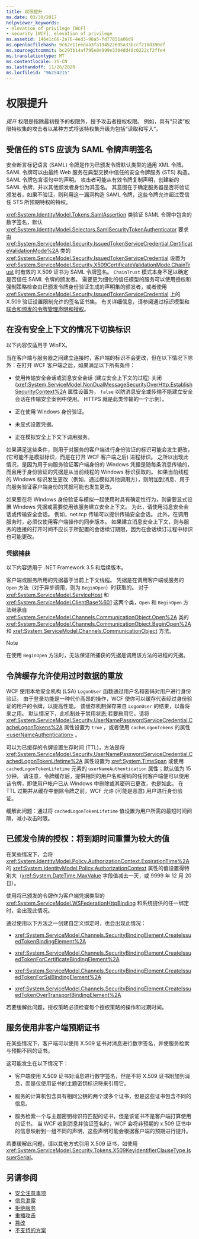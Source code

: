 ```yaml
---
title: 权限提升
ms.date: 03/30/2017
helpviewer_keywords:
- elevation of privilege [WCF]
- security [WCF], elevation of privilege
ms.assetid: 146e1c66-2a76-4ed3-98a5-fd77851a06d9
ms.openlocfilehash: 9c62e11eedaa3fa194522695a33bccf210d390df
ms.sourcegitcommit: bc293b14af795e0e999e3304dd40c0222cf2ffe4
ms.translationtype: MT
ms.contentlocale: zh-CN
ms.lasthandoff: 11/26/2020
ms.locfileid: "96254215"
---
```

# <a name="elevation-of-privilege"></a>权限提升

*提升* 权限是指除最初授予的权限外，授予攻击者授权权限。 例如，具有“只读”权限特权集的攻击者以某种方式将该特权集升级为包括“读取和写入”。  
  
## <a name="trusted-sts-should-sign-saml-token-claims"></a>受信任的 STS 应该为 SAML 令牌声明签名  

 安全断言标记语言 (SAML) 令牌是作为已颁发令牌默认类型的通用 XML 令牌。 SAML 令牌可以由最终 Web 服务在典型交换中信任的安全令牌服务 (STS) 构造。 SAML 令牌包含语句中的声明。 攻击者可能从有效令牌复制声明，创建新的 SAML 令牌，并以其他颁发者身份为其签名。 其意图在于确定服务器是否将验证颁发者，如果不验证，则利用这一漏洞构造 SAML 令牌，这些令牌允许超过受信任 STS 所预期特权的特权。  
  
 <xref:System.IdentityModel.Tokens.SamlAssertion> 类验证 SAML 令牌中包含的数字签名，默认 <xref:System.IdentityModel.Selectors.SamlSecurityTokenAuthenticator> 要求由 <xref:System.ServiceModel.Security.IssuedTokenServiceCredential.CertificateValidationMode%2A> 类的 <xref:System.ServiceModel.Security.IssuedTokenServiceCredential> 设置为 <xref:System.ServiceModel.Security.X509CertificateValidationMode.ChainTrust> 时有效的 X.509 证书为 SAML 令牌签名。 `ChainTrust` 模式本身不足以确定是否信任 SAML 令牌的颁发者。 需要更为细化的信任模型的服务可以使用授权和强制策略检查由已颁发令牌身份验证生成的声明集的颁发者，或者使用 <xref:System.ServiceModel.Security.IssuedTokenServiceCredential> 上的 X.509 验证设置限制允许的签名证书集。 有关详细信息，请参阅通过标识模型和[联合和颁发的令牌](federation-and-issued-tokens.md)[管理声明和授权](managing-claims-and-authorization-with-the-identity-model.md)。  
  
## <a name="switching-identity-without-a-security-context"></a>在没有安全上下文的情况下切换标识  

 以下内容仅适用于 WinFX。  
  
 当在客户端与服务器之间建立连接时，客户端的标识不会更改，但在以下情况下除外：在打开 WCF 客户端之后，如果满足以下所有条件：  
  
- 使用传输安全会话或消息安全会话 (建立安全上下文的过程) 关闭 (<xref:System.ServiceModel.NonDualMessageSecurityOverHttp.EstablishSecurityContext%2A> 属性设置为， `false` 以防消息安全或传输不能建立安全会话在传输安全案例中使用。 HTTPS 就是此类传输的一个示例）。  
  
- 正在使用 Windows 身份验证。  
  
- 未显式设置凭据。  
  
- 正在模拟安全上下文下调用服务。  
  
 如果满足这些条件，则用于对服务的客户端进行身份验证的标识可能会发生更改， (它可能不是模拟标识，而是在打开 WCF 客户端之后) 进程标识。 之所以出现此情况，是因为用于向服务验证客户端身份的 Windows 凭据是随每条消息传输的，而且用于身份验证的凭据是从当前线程的 Windows 标识获取的。 如果当前线程的 Windows 标识发生更改（例如，通过模拟其他调用方），则附加到消息、用于向服务验证客户端身份的凭据可能也发生更改。  
  
 如果要在将 Windows 身份验证与模拟一起使用时具有确定性行为，则需要显式设置 Windows 凭据或需要使用该服务建立安全上下文。 为此，请使用消息安全会话或传输安全会话。 例如，net.tcp 传输可以提供传输安全会话。 此外，在调用服务时，必须仅使用客户端操作的同步版本。 如果建立消息安全上下文，则与服务的连接的打开时间不应长于所配置的会话续订期限，因为在会话续订过程中标识也可能更改。  
  
### <a name="credentials-capture"></a>凭据捕获  

 以下内容适用于 .NET Framework 3.5 和后续版本。  
  
 客户端或服务所用的凭据基于当前上下文线程。 凭据是在调用客户端或服务的 `Open` 方法（对于异步调用，则为 `BeginOpen`）时获取的。 对于 <xref:System.ServiceModel.ServiceHost> 和 <xref:System.ServiceModel.ClientBase%601> 这两个类，`Open` 和 `BeginOpen` 方法继承自 <xref:System.ServiceModel.Channels.CommunicationObject.Open%2A> 类的 <xref:System.ServiceModel.Channels.CommunicationObject.BeginOpen%2A> 和 <xref:System.ServiceModel.Channels.CommunicationObject> 方法。  
  
> [!NOTE]
> 在使用 `BeginOpen` 方法时，无法保证所捕获的凭据是调用该方法的进程的凭据。  
  
## <a name="token-caches-allow-replay-using-obsolete-data"></a>令牌缓存允许使用过时数据的重放  

 WCF 使用本地安全机构 (LSA) `LogonUser` 函数通过用户名和密码对用户进行身份验证。 由于登录功能是一种代价高昂的操作，WCF 使你可以缓存代表经过身份验证的用户的令牌，以提高性能。 该缓存机制保存来自 `LogonUser` 的结果，以备将来之用。 默认情况下，此机制处于禁用状态;若要启用它，请将 <xref:System.ServiceModel.Security.UserNamePasswordServiceCredential.CacheLogonTokens%2A> 属性设置为 `true` ，或者使用 `cacheLogonTokens` 的属性 [\<userNameAuthentication>](../../configure-apps/file-schema/wcf/usernameauthentication.md) 。  
  
 可以为已缓存的令牌设置生存时间 (TTL)，方法是将 <xref:System.ServiceModel.Security.UserNamePasswordServiceCredential.CachedLogonTokenLifetime%2A> 属性设置为 <xref:System.TimeSpan> 或使用 `cachedLogonTokenLifetime` 元素的 `userNameAuthentication` 属性；默认值为 15 分钟。 请注意，令牌缓存后，提供相同的用户名和密码的任何客户端便可以使用该令牌，即使用户帐户已从 Windows 中删除或其密码已更改，也是如此。 在 TTL 过期并从缓存中删除令牌之前，WCF 允许 (可能是恶意) 用户进行身份验证。  
  
 缓解此问题：通过将 `cachedLogonTokenLifetime` 值设置为用户所需的最短时间间隔，减小攻击时限。  
  
## <a name="issued-token-authorization-expiration-reset-to-large-value"></a>已颁发令牌的授权：将到期时间重置为较大的值  

 在某些情况下，会将 <xref:System.IdentityModel.Policy.AuthorizationContext.ExpirationTime%2A> 的 <xref:System.IdentityModel.Policy.AuthorizationContext> 属性的值设置得特别大（<xref:System.DateTime.MaxValue> 字段值减去一天，或 9999 年 12 月 20 日）。  
  
 使用将已颁发的令牌作为客户端凭据类型的 <xref:System.ServiceModel.WSFederationHttpBinding> 和系统提供的任一绑定时，会出现此情况。  
  
 通过使用以下方法之一创建自定义绑定时，也会出现此情况：  
  
- <xref:System.ServiceModel.Channels.SecurityBindingElement.CreateIssuedTokenBindingElement%2A>  
  
- <xref:System.ServiceModel.Channels.SecurityBindingElement.CreateIssuedTokenForCertificateBindingElement%2A>  
  
- <xref:System.ServiceModel.Channels.SecurityBindingElement.CreateIssuedTokenForSslBindingElement%2A>  
  
- <xref:System.ServiceModel.Channels.SecurityBindingElement.CreateIssuedTokenOverTransportBindingElement%2A>  
  
 若要缓解此问题，授权策略必须检查每个授权策略的操作和过期时间。  
  
## <a name="the-service-uses-a-different-certificate-than-the-client-intended"></a>服务使用非客户端预期证书  

 在某些情况下，客户端可以使用 X.509 证书对消息进行数字签名，并使服务检索与预期不同的证书。  
  
 这可能发生在以下情况下：  
  
- 客户端使用 X.509 证书对消息进行数字签名，但是不将 X.509 证书附加到消息，而是仅使用证书的主题密钥标识符来引用它。  
  
- 服务的计算机包含具有相同公钥的两个或多个证书，但是这些证书包含不同的信息。  
  
- 服务检索一个与主题密钥标识符匹配的证书，但是该证书不是客户端打算使用的证书。 当 WCF 收到消息并验证签名时，WCF 会将非预期的 x.509 证书中的信息映射到一组不同的声明，这些声明可能会根据客户端的预期进行提升。  
  
 若要缓解此问题，请以其他方式引用 X.509 证书，如使用 <xref:System.ServiceModel.Security.Tokens.X509KeyIdentifierClauseType.IssuerSerial>。  
  
## <a name="see-also"></a>另请参阅

- [安全注意事项](security-considerations-in-wcf.md)
- [信息泄露](information-disclosure.md)
- [拒绝服务](denial-of-service.md)
- [重播攻击](replay-attacks.md)
- [篡改](tampering.md)
- [不支持的方案](unsupported-scenarios.md)
